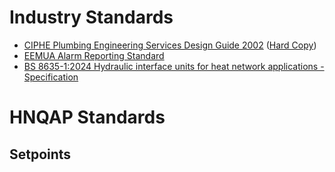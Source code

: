 # Industry Standards


* [CIPHE Plumbing Engineering Services Design Guide 2002](https://www.academia.edu/35376153/Plumbing_Engineering_Services_Design_Guide_IOP_2002_pdf) ([Hard Copy](https://www.ciphe.org.uk/members-and-shop/shop/design-guide/ciphe-plumbing-engineering-services-design-guide-hard-copy/))
* [EEMUA Alarm Reporting Standard](https://www.eemua.org/products/publications/digital/eemua-publication-191)
* [BS 8635-1:2024 Hydraulic interface units for heat network applications - Specification](https://knowledge.bsigroup.com/products/hydraulic-interface-units-for-heat-network-applications-specification?version=standard&tab=overview)


# HNQAP Standards

## Setpoints

